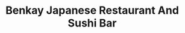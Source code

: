 ---
layout: place
title: "Benkay Japanese Restaurant And Sushi Bar"
permalink: /maine/portland/benkay-japanese-restaurant-and-sushi-bar.html
stateAbbr: ME
stateName: Maine
cityName: Portland
seo:
  name: "Benkay Japanese Restaurant And Sushi Bar"
  type: Restaurant
  links: http://sushiman.com/
description: "Long-standing local Japanese restaurant with traditional decor prepares sushi & other favorites. Benkay Japanese Restaurant And Sushi Bar serves delicious sushi in Portland, Maine. Try fresh Japanese dishes for a great dining experience. Available for takeout, delivery, lunch, and dinner."
place_id: ChIJ_6q4AkGcskwR8QV_pTDjBtg
photos:
  - name: >-
      places/ChIJ_6q4AkGcskwR8QV_pTDjBtg/photos/AeeoHcKIoA5Utjuh0E1kbRwBsLrWC8hHLWGlAX6iOLtFxt9sWrkePjQfz9_d_8mqv-BY4n_dIJxh78D2sUhIj0PgxYHeatfo0ZLvHQ8JQlq5clq4IKpZiC6rFw2XXnLHB3C_X1sHI3nCTi62FzKHz98WtgKGwi9oy43wErppTcXgyrK0TTYcVo6hPhzaiY-vgsXdFd1wdm_PKkKXOm0BlPZHqDVnBhHomTyXyBxvJU4BQaBcaZW8pFWR5wnIGfL2Vj6Y2pclbvHJKa6FbRbGk3ky0-tFtGUcSRGl5FJPovJwJiksIUJ1X7Xxs3LEmOGOSsXjGaY5nUo9lSTkHCixRrKfpByYh89qihgavZxkSC-FJi8R7nTWHmrKdMIpemypGXsnfO-W58mGErX6nZEb9mtnZR6nCJV836TI_cWHJeDO1XFYDw
    widthPx: 4032
    heightPx: 3024
    authorAttributions:
      - displayName: Dave Tran
        uri: https://maps.google.com/maps/contrib/105460835838786257682
        photoUri: >-
          https://lh3.googleusercontent.com/a-/ALV-UjU2zIzPKF-Q19tlBtfhz-XwgLG9h-_jXT60GmuBqR9aRYTqAM0iog=s100-p-k-no-mo
    flagContentUri: >-
      https://www.google.com/local/imagery/report/?cb_client=maps_api_places.places_api&image_key=!1e10!2sCIHM0ogKEICAgIDp1_3wcw&hl=en-US
    googleMapsUri: >-
      https://www.google.com/maps/place//data=!3m4!1e2!3m2!1sCIHM0ogKEICAgIDp1_3wcw!2e10!4m2!3m1!1s0x4cb29c4102b8aaff:0xd806e330a57f05f1
  - name: >-
      places/ChIJ_6q4AkGcskwR8QV_pTDjBtg/photos/AeeoHcIXfmzWdlIvXTQSZOezVkQ2s6q279gRa10sozovoI6l3wmCHI1otgYx1vS3YTEG1nRBuqRRTb0QX2l-GrhKm7_KCWxhD_vLqpC--EHoy1h-i5hVunBW805ZEMw-rbFnU0JBHj7hLTNezTGBwKKJDgytylx3h_IPLQSGnQdI6lWSlZgkiw0pBNFYBLlxZtsilnfh5SRuevm2Dmt5RGudpi6brzGYEui-hSNlBaLXVdcI-rwLMMY8mnJJf24tjDn-DtfGQsIHABQLa4GbZ_ckdQMRmSSKb10Ttqb3uE4Qa6tFZ4U5WHVy2etOFpro_C26rJi3T0f479P8XYC6VvG8SOfYifsBz_Q6IPvCVeMn8sgLt-3sxXSeuKSRWlLB68zGvvqCM-g-OW_f532yVNSS7IzCX9CFZYIiPAIngkAraFN5mj5U
    widthPx: 4032
    heightPx: 1908
    authorAttributions:
      - displayName: beth b
        uri: https://maps.google.com/maps/contrib/106568224857740964395
        photoUri: >-
          https://lh3.googleusercontent.com/a/ACg8ocLV7b9hq0jBxCnEKlWBxrS3yeThMb14EBjhNxWUjq4yTqnZGA=s100-p-k-no-mo
    flagContentUri: >-
      https://www.google.com/local/imagery/report/?cb_client=maps_api_places.places_api&image_key=!1e10!2sCIHM0ogKEICAgICMxqjTuAE&hl=en-US
    googleMapsUri: >-
      https://www.google.com/maps/place//data=!3m4!1e2!3m2!1sCIHM0ogKEICAgICMxqjTuAE!2e10!4m2!3m1!1s0x4cb29c4102b8aaff:0xd806e330a57f05f1
  - name: >-
      places/ChIJ_6q4AkGcskwR8QV_pTDjBtg/photos/AeeoHcJOUkY-xL6dUJocPF40N_x3OGFt0s7fwHZBr0Cogmg_rMENZtB8JXWz0ukgMZgZva_NzpToBZSo_ADm5x3rMxKdoU-Y2Nn1kTk39ud0GRBuCsQG3HXDYlBOVhX8pfbN94XYqibjIevWpcIvPDbQxQLysqhtY-K3CI7sdGXC1N8C8R4l7W5AetLYZuOOhn3SQzyVeu7qRwax-hlY715HtppudZRcrwVgazgyt_DROaaaKvQhRgPZ9oVKk8yDMARY7rIYmcmT4pe48Mb7gwYIZohdl4kchq6PdklULqk0Y6FeHat8f9bN8jspUCRPrI99wb8uuk8Q58PKwMjxGnVhFzcCCFBoRFGKgvXPKOYmxNNi_KQcPUk07JZkB_27w-QVJb240_e_4hQoKVHDovGnfEPhO2dAm3pFzCiDUB_Nc0o4Ww
    widthPx: 3024
    heightPx: 4032
    authorAttributions:
      - displayName: Andrea D'Arpa
        uri: https://maps.google.com/maps/contrib/104709660684903211602
        photoUri: >-
          https://lh3.googleusercontent.com/a-/ALV-UjWZJBFXSKgIEQSl72o8BiewX3VPha5Q_7g3DE0BVvAFZ_T7aa6E=s100-p-k-no-mo
    flagContentUri: >-
      https://www.google.com/local/imagery/report/?cb_client=maps_api_places.places_api&image_key=!1e10!2sCIHM0ogKEICAgIC7tN3QRg&hl=en-US
    googleMapsUri: >-
      https://www.google.com/maps/place//data=!3m4!1e2!3m2!1sCIHM0ogKEICAgIC7tN3QRg!2e10!4m2!3m1!1s0x4cb29c4102b8aaff:0xd806e330a57f05f1
  - name: >-
      places/ChIJ_6q4AkGcskwR8QV_pTDjBtg/photos/AeeoHcIzBHJ1as11_OKycrWsSDKMWere_zC4aSOX-tUamUw3mwMo45MpAEMyz_tBSYQ2tri1engO71bamirNAfiXxlnJmRwn-HqPqjQwuUXSKms4-pBC_oUm_8jFSoGXwiMEM5mNDdbX4K8gqf0dWHFzR4VpfLvpaLdHKno5QjbHp16Ee5WwPrPskW74knhgnDKwVIcXBSv96lsvQjcLythN68OxGmyWntfzCGXcq2fHiygj9QbZ2wOHUEQpBfVAzitgBLcDXWGTyPVxlAUfgnSbtA9bFbrhVyhG25HYKVyCf8HF9Lcze0W1fDkd7vmzlchektygXO76boPEWQCmt69SUNBHimb8F39e62Jwqy4q59ynKg-Rrr5U_yNc47J6TyEWDa58CtaDFZfEr25GbnIu2mU00ZLFxAVTH8OfoHJD3JlQ5P5n
    widthPx: 3024
    heightPx: 3024
    authorAttributions:
      - displayName: Stacey S
        uri: https://maps.google.com/maps/contrib/108091548667206564195
        photoUri: >-
          https://lh3.googleusercontent.com/a-/ALV-UjVfixaCHHTGFRdaQP7hRb52dEhV60LR4NwMS0WouW9Rb2T98yGT=s100-p-k-no-mo
    flagContentUri: >-
      https://www.google.com/local/imagery/report/?cb_client=maps_api_places.places_api&image_key=!1e10!2sCIHM0ogKEICAgICN27qgzwE&hl=en-US
    googleMapsUri: >-
      https://www.google.com/maps/place//data=!3m4!1e2!3m2!1sCIHM0ogKEICAgICN27qgzwE!2e10!4m2!3m1!1s0x4cb29c4102b8aaff:0xd806e330a57f05f1
  - name: >-
      places/ChIJ_6q4AkGcskwR8QV_pTDjBtg/photos/AeeoHcLIQO6MeqyQ5BjwsuGpVNw3tec8szP6ZrxLulkCpSsBllZfXhWHuHfxm3rv3sTBt_DU2xygZGG3DtrRVRaMeNimNTPsFKm9LRHAjVhyM31x9xKL1b_5C6uAyHu487RZirHAdGCc2C8lBO44fYTX3PNh7NlgEV-YpZ-s3fB86krkrxl3KdnnX1bR_F6AymV-IL4A6H9WrM3c_O0FxX_Jh2RcI9-WXdlcm554lW4hUNJZrczXJzlkfphA45AWRM2wSu-QlsmB2tUWTXW6hmM71M8FvWU4wf0k40lbHTEhUgyw_MEzsv6rHDw4l_CkmkV-sn3JosBUyPnfisypka8ddpZNMY0oEi23nsZljzwLoQcRKuAG8M4jNDjPUNImVJtsWC6ZqtpILBleiGatJFSX7Lf1_kLZHGhyr3Kuj-u5nTRcYEQv
    widthPx: 1170
    heightPx: 1208
    authorAttributions:
      - displayName: SY J
        uri: https://maps.google.com/maps/contrib/109364454504882978353
        photoUri: >-
          https://lh3.googleusercontent.com/a/ACg8ocLNz5RSJxo0nr14YTJ35lbW4bMF0mBVXv_xDh-R9luxHXAD-Q=s100-p-k-no-mo
    flagContentUri: >-
      https://www.google.com/local/imagery/report/?cb_client=maps_api_places.places_api&image_key=!1e10!2sCIHM0ogKEICAgIDdsMLI0AE&hl=en-US
    googleMapsUri: >-
      https://www.google.com/maps/place//data=!3m4!1e2!3m2!1sCIHM0ogKEICAgIDdsMLI0AE!2e10!4m2!3m1!1s0x4cb29c4102b8aaff:0xd806e330a57f05f1
  - name: >-
      places/ChIJ_6q4AkGcskwR8QV_pTDjBtg/photos/AeeoHcJmPYZSLivNVHibwQarqnvymKlUhF6v_hOSWXRg7g2Kw-4MLgXey6glTjDXqEg2hV_tYzJ16__bcUtyZCV_v5paz8LE_sDjoP9XPyAFfb10vcB4p_vLk6oU_gU_ypl4b7ijVutUwoeg3bLMx2q2gwzrrzlDKP2XsVRbmlUyjAuu-2w0lI-jKrMJzHaSSomCsqtRHv6ryEMRg3BGHOroSpakSJah903DibswOiVHo92JaMRCFUjwbGRppBis9oMKtv_NETFO1sW1A2IMEcC_YLM2-2ID6Xr3MzGIP9jP6gz1TNB7ZRwvMLFfkNmODTE-p3VjcJs_D9bHpb_O9aDrr6WuDfbqN4NbcqjYW9l0vU0af9mLQrkLEPe7Qb1LSCCIwhHQDyRHQFPizoHJJMiXuXTq-G_cYIKQ1cNKXXEglS9b2Q
    widthPx: 4032
    heightPx: 3024
    authorAttributions:
      - displayName: Dave Tran
        uri: https://maps.google.com/maps/contrib/105460835838786257682
        photoUri: >-
          https://lh3.googleusercontent.com/a-/ALV-UjU2zIzPKF-Q19tlBtfhz-XwgLG9h-_jXT60GmuBqR9aRYTqAM0iog=s100-p-k-no-mo
    flagContentUri: >-
      https://www.google.com/local/imagery/report/?cb_client=maps_api_places.places_api&image_key=!1e10!2sCIHM0ogKEICAgIDp1_3wCw&hl=en-US
    googleMapsUri: >-
      https://www.google.com/maps/place//data=!3m4!1e2!3m2!1sCIHM0ogKEICAgIDp1_3wCw!2e10!4m2!3m1!1s0x4cb29c4102b8aaff:0xd806e330a57f05f1
  - name: >-
      places/ChIJ_6q4AkGcskwR8QV_pTDjBtg/photos/AeeoHcJfVGQpItIkixxHFH8uqVHJE4zsii8gBQZRs9ZycTxoIUptRevHXGV6Q4IeRgF3PGvsqbm42PzoqN37D8EpBSF4c51yYOyFl4eYqt4gROVxJOGeLb4b4Llc0r5T34ExBxhIQn6ouH4Uw1FPMC4Z2szZ5pT_ncD2vMTBHu9Y4-5XwSNXZRfxbtZL78DeptRm5jurQLxoQA8gud8vaOYQUonO8orTNXTLzvG5qgRNkf0yhUbKPr9ANaNZJH1arJt25No5hf_UFLZzdN5lC08MNX-6Fni7b7zf0ogFvR28Z5PZmJTwLF3EeoNBzvkaR5cyqUCO5YXE6rvsEil28SOxJiFml5GBpJ7meNLJNtSsAqWWwBp7N5sIppgU-8b0ppP_WcghjEya_gn3KOkV9NMbnyCfLEn-5kF5oKIypvL3CUoRkw
    widthPx: 3600
    heightPx: 4800
    authorAttributions:
      - displayName: L O
        uri: https://maps.google.com/maps/contrib/114231030999948389869
        photoUri: >-
          https://lh3.googleusercontent.com/a-/ALV-UjW-Fg4v9lHKndiQ-d0yFPasLFYw4M4hcVJdcNBQTak1LKMWAG8E=s100-p-k-no-mo
    flagContentUri: >-
      https://www.google.com/local/imagery/report/?cb_client=maps_api_places.places_api&image_key=!1e10!2sCIHM0ogKEICAgIC-1YzGTQ&hl=en-US
    googleMapsUri: >-
      https://www.google.com/maps/place//data=!3m4!1e2!3m2!1sCIHM0ogKEICAgIC-1YzGTQ!2e10!4m2!3m1!1s0x4cb29c4102b8aaff:0xd806e330a57f05f1
  - name: >-
      places/ChIJ_6q4AkGcskwR8QV_pTDjBtg/photos/AeeoHcKOIy_7tTpo7r87-dEiyHUXd4dM3Zl-gyDiPaguR29_ATJQDzqec8ga0txAGcuPh43B9uhsjyTKiVIzLb-0vcTfhX7Y0JESe7Bf-LCusXgG-3L7sEd8NdFz5VGC5qIuwZ7RynsfHxvffZvRsYzfez_hgwXECEbgMlzFVGEORHOXKgTZvSgrTrwtpbInrLzx0N9YoimV4-SvsywkHKpIx3tM7QKYkSEkFReyC2-gU97JFANP00jcgf6R4VMjkFq9f8CeouKAIl2RmyG00U9aKpurS51MRbTZyFqDgS-zvflDJdUjSTZGE1fixrW5PQghmyOTcIoY5kjjdm3yC8gmHANHHJ_FyaFpuUgH-hnAH3cQ8FDmRSaXk0cg-DrXsHilOKN91NIkFXdPVis-nfyGoama2I-MVfNgXZtCsNoy36rLMg
    widthPx: 4080
    heightPx: 3072
    authorAttributions:
      - displayName: John Turnmire
        uri: https://maps.google.com/maps/contrib/115415514821505513222
        photoUri: >-
          https://lh3.googleusercontent.com/a-/ALV-UjXuAZYBbKhYSBJXDyizSC6TDu3z3sHwjzQ8yRFxC_d3gQ8XX7Uc=s100-p-k-no-mo
    flagContentUri: >-
      https://www.google.com/local/imagery/report/?cb_client=maps_api_places.places_api&image_key=!1e10!2sCIHM0ogKEICAgICbqJTofA&hl=en-US
    googleMapsUri: >-
      https://www.google.com/maps/place//data=!3m4!1e2!3m2!1sCIHM0ogKEICAgICbqJTofA!2e10!4m2!3m1!1s0x4cb29c4102b8aaff:0xd806e330a57f05f1
  - name: >-
      places/ChIJ_6q4AkGcskwR8QV_pTDjBtg/photos/AeeoHcKcZ9jKUhOTOimckOtjlncS1f_yDPlmIkbibb7XTXTCldmPx-MCyhm9nnsSNpu5QCpqRlu4vQWm0AhSorCpecjcSgN5Khv7ydHqXm2Nc3RS1cJq-kZrnALzKanBTZ3Ps9RwldcniZ1qmc6tOya5Nbxk1tjIDe1XVcQBHW5sFECfW-o8sU2LSVXUIEyMIcoEHLEuGzmLTyXAEuNGAmw7Fen4eiYrqcrJoSFO_NTcAdYxvYgID5ez7GL1_lG95ENLsNVyC2S4m1vlymr5AziKB1VWLHnRFJnyG_po4lYeDhlLZLB_YbxOZwalUIUW2l3jpk5Y-j2FepkEw3bLn9CiP8CX1iAZKdv88Wh21zcGIf3Kd_jDMDSgDo71-eBOq3qjrrxNnzE7lYpbcCUwZ_-zZbVYiqhVMuFq1bJERnYr7M4
    widthPx: 2034
    heightPx: 1170
    authorAttributions:
      - displayName: Kimberly Lim Legaspi
        uri: https://maps.google.com/maps/contrib/110969829192883999185
        photoUri: >-
          https://lh3.googleusercontent.com/a-/ALV-UjWzKgmeRrs9dhy40vW4xcU-ZvZFFy4hbomqsTdaUSaS-uY0KX4ziA=s100-p-k-no-mo
    flagContentUri: >-
      https://www.google.com/local/imagery/report/?cb_client=maps_api_places.places_api&image_key=!1e10!2sCIHM0ogKEICAgICL_JGQXw&hl=en-US
    googleMapsUri: >-
      https://www.google.com/maps/place//data=!3m4!1e2!3m2!1sCIHM0ogKEICAgICL_JGQXw!2e10!4m2!3m1!1s0x4cb29c4102b8aaff:0xd806e330a57f05f1
  - name: >-
      places/ChIJ_6q4AkGcskwR8QV_pTDjBtg/photos/AeeoHcJbgUuvjxETRi3RldJot0g889kRT3Af_k1wR0pFH8QleTZHWrots419NlTqvKZPSBA3NCt_hlSgkd27oBaLkcnHwfMP94WoHxyLfPJ7pHJgLLtDY1Lj9vvC9Rat2epytyKWiggzl31DadUVlLUaXNpaX6mCM_zTUxgyOUK_-KfUXP9LnM5dmmZfMkt4mqREBwx9rj7CWRXAClpotpbC4WW9j3B5WmONjrE4ay3rrJyDm_SjwMSugeXfFx-SwNr7Vi5bgZ9XINmgfLqcbtUlu3nHhS3JWOVGJ1ur1xAN6vGrj1MOYc0aX2mvrEr_DqHZaVZBGrA6M2GZfG45hiJqr_AKck1dWJJsO6JhzCiWdvga3TlXsxUv9PzUlmW5ultwaps21Y0hCFYVaZKPWH0MjamM0huOWAnjTN8RxG97q0Aleg
    widthPx: 3600
    heightPx: 4800
    authorAttributions:
      - displayName: Jongpol J.
        uri: https://maps.google.com/maps/contrib/100795887570569009486
        photoUri: >-
          https://lh3.googleusercontent.com/a-/ALV-UjVgw9tOgDigSdAUkniyoNBKlKlK8XRiq8bzANwVYl3olxrlfQOh=s100-p-k-no-mo
    flagContentUri: >-
      https://www.google.com/local/imagery/report/?cb_client=maps_api_places.places_api&image_key=!1e10!2sCIHM0ogKEICAgIDv0vW4Kw&hl=en-US
    googleMapsUri: >-
      https://www.google.com/maps/place//data=!3m4!1e2!3m2!1sCIHM0ogKEICAgIDv0vW4Kw!2e10!4m2!3m1!1s0x4cb29c4102b8aaff:0xd806e330a57f05f1
address: 16 Middle St, Portland, ME 04101, USA
street: 16 Middle St
city: Portland
state: ME
zip: '04101'
country: USA
neighborhood: East Bayside
latitude: '43.660912'
longitude: '-70.248813'
accessibility_options:
  wheelchairAccessibleParking: true
  wheelchairAccessibleEntrance: true
  wheelchairAccessibleRestroom: true
  wheelchairAccessibleSeating: true
business_status: OPERATIONAL
name: Benkay Japanese Restaurant And Sushi Bar
google_maps_links:
  directionsUri: >-
    https://www.google.com/maps/dir//''/data=!4m7!4m6!1m1!4e2!1m2!1m1!1s0x4cb29c4102b8aaff:0xd806e330a57f05f1!3e0
  placeUri: https://maps.google.com/?cid=15566378960127198705
  writeAReviewUri: >-
    https://www.google.com/maps/place//data=!4m3!3m2!1s0x4cb29c4102b8aaff:0xd806e330a57f05f1!12e1
  reviewsUri: >-
    https://www.google.com/maps/place//data=!4m4!3m3!1s0x4cb29c4102b8aaff:0xd806e330a57f05f1!9m1!1b1
  photosUri: >-
    https://www.google.com/maps/place//data=!4m3!3m2!1s0x4cb29c4102b8aaff:0xd806e330a57f05f1!10e5
primary_type: Japanese Restaurant
opening_hours:
  regular: null
  current: null
secondary_opening_hours:
  regular:
    weekdayDescriptions: null
    type: null
  current:
    weekdayDescriptions: null
    type: null
phone: (207) 773-5555
price_level: PRICE_LEVEL_MODERATE
price_range: $30 &ndash; $50
rating: '4.5'
rating_count: 0
website: http://sushiman.com/
reviews:
  - name: >-
      places/ChIJ_6q4AkGcskwR8QV_pTDjBtg/reviews/ChZDSUhNMG9nS0VJQ0FnSUNQbHRqTVBnEAE
    relativePublishTimeDescription: 4 months ago
    rating: 5
    text:
      text: >-
        My family and I recently visited this Japanese restaurant for dinner,
        and it was an absolutely delightful experience. For our appetizers, we
        ordered miso soup and seafood soup, both of which were warm, flavorful,
        and perfectly seasoned. Along with the soups, we selected a variety of
        dishes that you can see in the accompanying pictures, each beautifully
        presented and incredibly fresh.


        For the main course, we indulged in a stunning spread of sashimi and
        sushi. The sashimi was expertly sliced, melt-in-your-mouth fresh, and
        paired wonderfully with the accompanying garnishes. The sushi rolls were
        equally impressive, with balanced flavors and immaculate presentation.
        Each bite was a testament to the quality of ingredients and the chef’s
        skill.


        The ambiance of the restaurant added to the overall experience—it was
        cozy yet elegant, with a calm and inviting atmosphere. The staff was
        attentive and knowledgeable, making us feel welcome and ensuring our
        dining experience was seamless.


        If you’re a fan of authentic Japanese cuisine or simply looking for a
        place to enjoy a delicious meal, I can’t recommend this restaurant
        enough. It’s definitely a spot we’ll be returning to!
      languageCode: en
    originalText:
      text: >-
        My family and I recently visited this Japanese restaurant for dinner,
        and it was an absolutely delightful experience. For our appetizers, we
        ordered miso soup and seafood soup, both of which were warm, flavorful,
        and perfectly seasoned. Along with the soups, we selected a variety of
        dishes that you can see in the accompanying pictures, each beautifully
        presented and incredibly fresh.


        For the main course, we indulged in a stunning spread of sashimi and
        sushi. The sashimi was expertly sliced, melt-in-your-mouth fresh, and
        paired wonderfully with the accompanying garnishes. The sushi rolls were
        equally impressive, with balanced flavors and immaculate presentation.
        Each bite was a testament to the quality of ingredients and the chef’s
        skill.


        The ambiance of the restaurant added to the overall experience—it was
        cozy yet elegant, with a calm and inviting atmosphere. The staff was
        attentive and knowledgeable, making us feel welcome and ensuring our
        dining experience was seamless.


        If you’re a fan of authentic Japanese cuisine or simply looking for a
        place to enjoy a delicious meal, I can’t recommend this restaurant
        enough. It’s definitely a spot we’ll be returning to!
      languageCode: en
    authorAttribution:
      displayName: SADNA AND KIDS
      uri: https://www.google.com/maps/contrib/114304346419349409083/reviews
      photoUri: >-
        https://lh3.googleusercontent.com/a-/ALV-UjUuzhOdoW8In0g-mwcrA7Ni_w1ENz5MQQ3vZhnMInaK_zl_rzxwiA=s128-c0x00000000-cc-rp-mo-ba3
    publishTime: '2024-11-24T01:39:48.260622Z'
    flagContentUri: >-
      https://www.google.com/local/review/rap/report?postId=ChZDSUhNMG9nS0VJQ0FnSUNQbHRqTVBnEAE&d=17924085&t=1
    googleMapsUri: >-
      https://www.google.com/maps/reviews/data=!4m6!14m5!1m4!2m3!1sChZDSUhNMG9nS0VJQ0FnSUNQbHRqTVBnEAE!2m1!1s0x4cb29c4102b8aaff:0xd806e330a57f05f1
  - name: >-
      places/ChIJ_6q4AkGcskwR8QV_pTDjBtg/reviews/ChZDSUhNMG9nS0VJQ0FnTUN3azY2ZmJREAE
    relativePublishTimeDescription: 3 weeks ago
    rating: 2
    text:
      text: >-
        Ordered thru GrubHub. Delivery was fine but the sushi? Disgusting! Warm,
        even though it only took the driver 7 minutes to deliver. The salmon was
        crunchy in places; I think it might have been scales? Just a guess, but
        why else would salmon be crunchy? I asked for the rolls to be cut into 8
        pieces each and they were in the standard 6. Smelled very fishy! I know
        it's fish, but good sushi does not smell this strongly. I couldn't
        finish it! 🤢 Also, I ordered a bottled water and the website said it
        would be Perrier. I got a bottle of plain old Poland Springs. Water is
        water but don't advertise something you won't deliver. Gross and
        disappointing!!!


        10 out of 10 do not recommend!
      languageCode: en
    originalText:
      text: >-
        Ordered thru GrubHub. Delivery was fine but the sushi? Disgusting! Warm,
        even though it only took the driver 7 minutes to deliver. The salmon was
        crunchy in places; I think it might have been scales? Just a guess, but
        why else would salmon be crunchy? I asked for the rolls to be cut into 8
        pieces each and they were in the standard 6. Smelled very fishy! I know
        it's fish, but good sushi does not smell this strongly. I couldn't
        finish it! 🤢 Also, I ordered a bottled water and the website said it
        would be Perrier. I got a bottle of plain old Poland Springs. Water is
        water but don't advertise something you won't deliver. Gross and
        disappointing!!!


        10 out of 10 do not recommend!
      languageCode: en
    authorAttribution:
      displayName: Breanne Pelletier
      uri: https://www.google.com/maps/contrib/109542016925815461095/reviews
      photoUri: >-
        https://lh3.googleusercontent.com/a/ACg8ocJvJ2ivLu1fWJglTZBlHhozmfEinBHWvwTp9uH0LiwC7F5RZA=s128-c0x00000000-cc-rp-mo
    publishTime: '2025-03-21T00:09:13.763051Z'
    flagContentUri: >-
      https://www.google.com/local/review/rap/report?postId=ChZDSUhNMG9nS0VJQ0FnTUN3azY2ZmJREAE&d=17924085&t=1
    googleMapsUri: >-
      https://www.google.com/maps/reviews/data=!4m6!14m5!1m4!2m3!1sChZDSUhNMG9nS0VJQ0FnTUN3azY2ZmJREAE!2m1!1s0x4cb29c4102b8aaff:0xd806e330a57f05f1
  - name: >-
      places/ChIJ_6q4AkGcskwR8QV_pTDjBtg/reviews/ChdDSUhNMG9nS0VJQ0FnTUNRMmVlMDVBRRAB
    relativePublishTimeDescription: a month ago
    rating: 5
    text:
      text: >-
        Benkay is an institution. It's the Japanese staple of Portland. Just
        really good Japanese food. The sashimi quality is top tier.
      languageCode: en
    originalText:
      text: >-
        Benkay is an institution. It's the Japanese staple of Portland. Just
        really good Japanese food. The sashimi quality is top tier.
      languageCode: en
    authorAttribution:
      displayName: Matthew Rideout
      uri: https://www.google.com/maps/contrib/117668653715866001699/reviews
      photoUri: >-
        https://lh3.googleusercontent.com/a-/ALV-UjWkIhSNG3KyjEML3gwYgQexuD-hvg4acI7trEUkz_C007eedNstkA=s128-c0x00000000-cc-rp-mo-ba3
    publishTime: '2025-03-05T22:56:38.479837Z'
    flagContentUri: >-
      https://www.google.com/local/review/rap/report?postId=ChdDSUhNMG9nS0VJQ0FnTUNRMmVlMDVBRRAB&d=17924085&t=1
    googleMapsUri: >-
      https://www.google.com/maps/reviews/data=!4m6!14m5!1m4!2m3!1sChdDSUhNMG9nS0VJQ0FnTUNRMmVlMDVBRRAB!2m1!1s0x4cb29c4102b8aaff:0xd806e330a57f05f1
  - name: >-
      places/ChIJ_6q4AkGcskwR8QV_pTDjBtg/reviews/ChdDSUhNMG9nS0VJQ0FnSUNiX0tYZ3FBRRAB
    relativePublishTimeDescription: 8 months ago
    rating: 5
    text:
      text: >-
        We had an amazing lunch at Benkay during our first visit to Portland. We
        love sushi and have tried many sushi restaurants in destinations across
        the country. This is definitely one of our favorites so far! Delicious
        food, great service, relaxed vibes, and price wasn’t bad given the high
        quality. No pics of the sushi - it looked so yummy, we just had to dig
        in!
      languageCode: en
    originalText:
      text: >-
        We had an amazing lunch at Benkay during our first visit to Portland. We
        love sushi and have tried many sushi restaurants in destinations across
        the country. This is definitely one of our favorites so far! Delicious
        food, great service, relaxed vibes, and price wasn’t bad given the high
        quality. No pics of the sushi - it looked so yummy, we just had to dig
        in!
      languageCode: en
    authorAttribution:
      displayName: Sarah Hodgman
      uri: https://www.google.com/maps/contrib/106832262074207368130/reviews
      photoUri: >-
        https://lh3.googleusercontent.com/a-/ALV-UjVEfCKm4HAm6wN0xMJcaZtrbir-oS-BE02kKDjP5Rol1VIPk6KE=s128-c0x00000000-cc-rp-mo-ba3
    publishTime: '2024-07-24T18:56:19.487686Z'
    flagContentUri: >-
      https://www.google.com/local/review/rap/report?postId=ChdDSUhNMG9nS0VJQ0FnSUNiX0tYZ3FBRRAB&d=17924085&t=1
    googleMapsUri: >-
      https://www.google.com/maps/reviews/data=!4m6!14m5!1m4!2m3!1sChdDSUhNMG9nS0VJQ0FnSUNiX0tYZ3FBRRAB!2m1!1s0x4cb29c4102b8aaff:0xd806e330a57f05f1
  - name: >-
      places/ChIJ_6q4AkGcskwR8QV_pTDjBtg/reviews/ChZDSUhNMG9nS0VJQ0FnSURkc01MSUlBEAE
    relativePublishTimeDescription: a year ago
    rating: 5
    text:
      text: >-
        I highly recommend visiting at least once. The seafood is incredibly
        fresh, which makes it taste deliciously sweet. The flavor and service
        are top-notch. If you live nearby, it's the kind of taste you'd want to
        enjoy every day.
      languageCode: en
    originalText:
      text: >-
        I highly recommend visiting at least once. The seafood is incredibly
        fresh, which makes it taste deliciously sweet. The flavor and service
        are top-notch. If you live nearby, it's the kind of taste you'd want to
        enjoy every day.
      languageCode: en
    authorAttribution:
      displayName: SY J
      uri: https://www.google.com/maps/contrib/109364454504882978353/reviews
      photoUri: >-
        https://lh3.googleusercontent.com/a/ACg8ocLNz5RSJxo0nr14YTJ35lbW4bMF0mBVXv_xDh-R9luxHXAD-Q=s128-c0x00000000-cc-rp-mo
    publishTime: '2024-02-20T11:09:32.251898Z'
    flagContentUri: >-
      https://www.google.com/local/review/rap/report?postId=ChZDSUhNMG9nS0VJQ0FnSURkc01MSUlBEAE&d=17924085&t=1
    googleMapsUri: >-
      https://www.google.com/maps/reviews/data=!4m6!14m5!1m4!2m3!1sChZDSUhNMG9nS0VJQ0FnSURkc01MSUlBEAE!2m1!1s0x4cb29c4102b8aaff:0xd806e330a57f05f1
parking_options:
  freeStreetParking: true
  paidStreetParking: true
  valetParking: false
  paidGarageParking: true
payment_options:
  acceptsCreditCards: true
  acceptsDebitCards: true
  acceptsCashOnly: false
allow_dogs: null
curbside_pickup: null
delivery: true
dine_in: true
good_for_children: true
good_for_groups: true
good_for_sports: false
live_music: false
menu_for_children: null
outdoor_seating: false
reservable: true
restroom: true
serves_beer: true
serves_breakfast: false
serves_brunch: false
serves_cocktails: true
serves_coffee: null
serves_dinner: true
serves_dessert: true
serves_lunch: true
serves_vegetarian_food: true
serves_wine: true
takeout: true
update_category: essentials
summary: >-
  Long-standing local Japanese restaurant with traditional decor prepares sushi
  & other favorites.

---